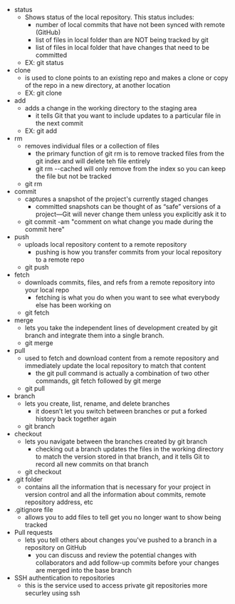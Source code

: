 - status
	- Shows status of the local repository. This status includes:
		- number of local commits that have not been synced with remote (GitHub)
		- list of files in local folder than are NOT being tracked by git
		- list of files in local folder that have changes that need to be committed
	- EX: git status
- clone
	- is used to clone points to an existing repo and makes a clone or copy of the repo in a new directory, at another location
	- EX: git clone <repo> <directory> 
- add
	- adds a change in the working directory to the staging area
		-  it tells Git that you want to include updates to a particular file in the next commit
	- EX: git add <what you want to add>
- rm
	- removes individual files or a collection of files
		- the primary function of git rm is to remove tracked files from the git index and will delete teh file entirely
		- git rm --cached will only remove from the index so you can keep the file but not be tracked
	- git rm <file>
- commit
	- captures a snapshot of the project's currently staged changes
		- committed snapshots can be thought of as “safe” versions of a project—Git will never change them unless you explicitly ask it to
	- git commit -am "comment on what change you made during the commit here"
- push
	- uploads local repository content to a remote repository
		- pushing is how you transfer commits from your local repository to a remote repo
	- git push
- fetch
	- downloads commits, files, and refs from a remote repository into your local repo
		- fetching is what you do when you want to see what everybody else has been working on
	- git fetch <remote>
- merge
	- lets you take the independent lines of development created by git branch and integrate them into a single branch.
	- git merge <branch>
- pull
	- used to fetch and download content from a remote repository and immediately update the local repository to match that content
		- the git pull command is actually a combination of two other commands, git fetch followed by git merge
	- git pull
- branch
	- lets you create, list, rename, and delete branches
		- it doesn’t let you switch between branches or put a forked history back together again
	- git branch <branch>
- checkout
	- lets you navigate between the branches created by git branch
		- checking out a branch updates the files in the working directory to match the version stored in that branch, and it tells Git to			 record all new commits on that branch
	- git checkout <branch name>
- .git folder
	- contains all the information that is necessary for your project in version control and all the information about commits, remote repository address, etc
- .gitignore file
	- allows you to add files to tell get you no longer want to show being tracked
- Pull requests
	- lets you tell others about changes you've pushed to a branch in a repository on GitHub
		- you can discuss and review the potential changes with collaborators and add follow-up commits before your changes are merged into the base branch
- SSH authentication to repositories
	- this is the service used to access private git repositories more securley using ssh
